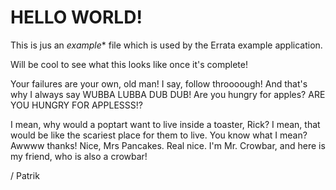 # HELLO WORLD!

This is jus an *example** file
which is used by the Errata
example application.

Will be cool to see what this
looks like once it's complete!

Your failures are your own, old man! I say, follow throooough! 
And that's why I always say WUBBA LUBBA DUB DUB! 
Are you hungry for apples? ARE YOU HUNGRY FOR APPLESSS!?

I mean, why would a poptart want to live inside a toaster,
Rick? I mean, that would be like the scariest place for them to live. 
You know what I mean? Awwww thanks! Nice, Mrs Pancakes. 
Real nice. I'm Mr. Crowbar, and here is my friend, who is also a crowbar!

/ Patrik
